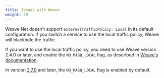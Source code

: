 ```yaml
---
title: Issues with Weave
weight: 20
---
```


Weave Net doesn't support `externalTrafficPolicy: Local` in its
default configuration. If you switch a service to use the local
traffic policy, Weave will blackhole the traffic.

If you want to use the local traffic policy, you need to use Weave
version 2.4.0 or later, and enable the `NO_MASQ_LOCAL` flag, as
described in [Weave's
documentation](https://www.weave.works/docs/net/latest/kubernetes/kube-addon/#configuration-options).

In version [2.7.0](https://github.com/weaveworks/weave/releases/tag/v2.7.0) and later, the `NO_MASQ_LOCAL` flag is enabled by default.
